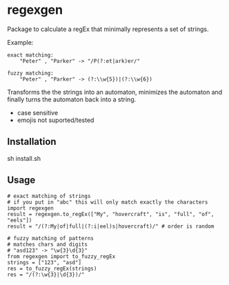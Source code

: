 # regexgen
Package to calculate a regEx that minimally represents a set of strings.

Example:

    exact matching:
        "Peter" , "Parker" -> "/P(?:et|ark)er/"
    
    fuzzy matching:
        "Peter" , "Parker" -> (?:\\w{5})|(?:\\w{6})

Transforms the the strings into an automaton, minimizes the automaton and finally turns the automaton back into a string.
- case sensitive
- emojis not suported/tested

## Installation
sh install.sh

## Usage
    # exact matching of strings
    # if you put in "abc" this will only match exactly the characters
    import regexgen
    result = regexgen.to_regEx(["My", "hovercraft", "is", "full", "of", "eels"])
    result = "/(?:My|of|full|(?:i|eel)s|hovercraft)/" # order is random

    # fuzzy matching of patterns
    # matches chars and digits 
    # "asd123" -> "\w{3}\d{3}"
    from regexgen import to_fuzzy_regEx
    strings = ["123", "asd"]
    res = to_fuzzy_regEx(strings)
    res = "/(?:\w{3}|\d{3})/"

